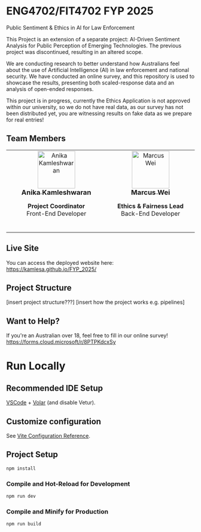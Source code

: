 # ENG4702/FIT4702 FYP 2025

Public Sentiment & Ethics in AI for Law Enforcement

This Project is an extension of a separate project: AI-Driven Sentiment Analysis for Public Perception of Emerging Technologies. The previous project was discontinued, resulting in an altered scope.

We are conducting research to better understand how Australians feel about the use of Artificial Intelligence (AI) in law enforcement and national security. We have conducted an online survey, and this repository is used to showcase the results, presenting both scaled-response data and an analysis of open-ended responses.

This project is in progress, currently the Ethics Application is not approved within our university, so we do not have real data, as our survey has not been distributed yet, you are witnessing results on fake data as we prepare for real entries!

## Team Members

<table>
  <tbody>
    <tr>
      <td align="center" valign="top" width="14.28%">
        <a href="https://github.com/kamlesa">
        <img src="https://avatars.githubusercontent.com/u/117716223?v=4" width="100px;" alt="Anika Kamleshwaran"/><br />
        <sub><b style="font-size:18px;">Anika Kamleshwaran</b></sub></a><p><strong>Project Coordinator</strong><br>Front-End Developer</p>
<br />
      </td>
    <td align="center" valign="top" width="14.28%">
        <a href="https://github.com/mwei0018">
        <img src="https://avatars.githubusercontent.com/u/163804023?v=4" width="100px;" alt="Marcus Wei"/><br />
        <sub><b style="font-size:18px;">Marcus Wei</b></sub></a><p><strong>Ethics & Fairness Lead</strong><br>Back-End Developer</p>

<br />
      </td>
    </tr>

  </tbody>

</table>

## Live Site

You can access the deployed website here: https://kamlesa.github.io/FYP_2025/

## Project Structure

[insert project structure???]
[insert how the project works e.g. pipelines]

## Want to Help?

If you're an Australian over 18, feel free to fill in our online survey!
https://forms.cloud.microsoft/r/8PTPKdcxSy

# Run Locally

## Recommended IDE Setup

[VSCode](https://code.visualstudio.com/) + [Volar](https://marketplace.visualstudio.com/items?itemName=Vue.volar) (and disable Vetur).

## Customize configuration

See [Vite Configuration Reference](https://vite.dev/config/).

## Project Setup

```sh
npm install
```

### Compile and Hot-Reload for Development

```sh
npm run dev
```

### Compile and Minify for Production

```sh
npm run build
```
